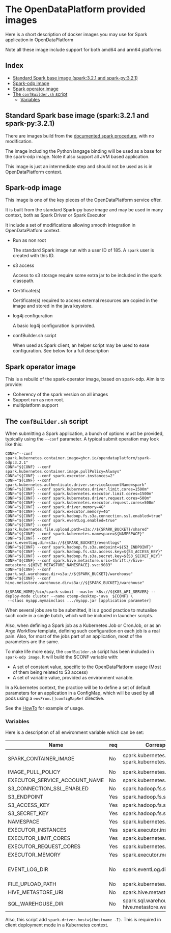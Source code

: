 # The OpenDataPlatform provided images

Here is a short description of docker images you may use for Spark application in OpenDataPlatform

Note all these image include support for both amd64 and arm64 platforms 


<!-- START doctoc generated TOC please keep comment here to allow auto update -->
<!-- DON'T EDIT THIS SECTION, INSTEAD RE-RUN doctoc TO UPDATE -->
## Index

- [Standard Spark base image (spark:3.2.1 and spark-py:3.2.1)](#standard-spark-base-image-spark321-and-spark-py321)
- [Spark-odp image](#spark-odp-image)
- [Spark operator image](#spark-operator-image)
- [The `confBuilder.sh` script](#the-confbuildersh-script)
  - [Variables](#variables)

<!-- END doctoc generated TOC please keep comment here to allow auto update -->


## Standard Spark base image (spark:3.2.1 and spark-py:3.2.1)

There are images build from the [documented spark procedure](https://spark.apache.org/docs/latest/running-on-kubernetes.html#docker-images), with no modification.

The image including the Python langage binding will be used as a base for the spark-odp image. Note it also support all JVM based application.

This image is just an intermediate step and should not be used as is in OpenDataPlatform context.

## Spark-odp image

This image is one of the key pieces of the OpenDataPlatform service offer.

It is built from the standard Spark-py base image and may be used in many context, both as Spark Driver or Spark Executor

It include a set of modifications allowing smooth integration in OpenDataPlatfom context.

- Run as non root

  The standard Spark image run with a user ID of 185. A `spark` user is created with this ID.

- s3 access 

  Access to s3 storage require some extra jar to be included in the spark classpath. 

- Certificate(s)

  Certificate(s) required to access external resources are copied in the image and stored in the java keystore. 
    
- log4j configuration

  A basic log4j configuration is provided.

- confBuilder.sh script

  When used as Spark client, an helper script may be used to ease configuration. See below for a full description

## Spark operator image

This is a rebuild of the spark-operator image, based on spark-odp. Aim is to provide:

- Coherency of the spark version on all images
- Support run as non root.
- multiplatform support

## The `confBuilder.sh` script

When submitting a Spark application, a bunch of options must be provided, typically using the `--conf` parameter. A typical submit operation may look like this: 

```
CONF="--conf spark.kubernetes.container.image=ghcr.io/opendataplatform/spark-odp:3.2.1"
CONF="${CONF} --conf spark.kubernetes.container.image.pullPolicy=Always"
CONF="${CONF} --conf spark.executor.instances=2"
CONF="${CONF} --conf spark.kubernetes.authenticate.driver.serviceAccountName=spark"
CONF="${CONF} --conf spark.kubernetes.driver.limit.cores=1500m"
CONF="${CONF} --conf spark.kubernetes.executor.limit.cores=1500m"
CONF="${CONF} --conf spark.kubernetes.driver.request.cores=500m"
CONF="${CONF} --conf spark.kubernetes.executor.request.cores=500m"
CONF="${CONF} --conf spark.driver.memory=4G"
CONF="${CONF} --conf spark.executor.memory=4G"
CONF="${CONF} --conf spark.hadoop.fs.s3a.connection.ssl.enabled=true"
CONF="${CONF} --conf spark.eventLog.enabled=true"
CONF="${CONF} --conf spark.kubernetes.file.upload.path=s3a://${SPARK_BUCKET}/shared"
CONF="${CONF} --conf spark.kubernetes.namespace=${NAMESPACE}"
CONF="${CONF} --conf spark.eventLog.dir=s3a://${SPARK_BUCKET}/eventlogs"
CONF="${CONF} --conf spark.hadoop.fs.s3a.endpoint=${S3_ENDPOINT}"
CONF="${CONF} --conf spark.hadoop.fs.s3a.access.key=${S3_ACCESS_KEY}"
CONF="${CONF} --conf spark.hadoop.fs.s3a.secret.key=${S3_SECRET_KEY}"
CONF="${CONF} --conf spark.hive.metastore.uris=thrift://hive-metastore.${HIVE_METASTORE_NAMESPACE}.svc:9083"
CONF="${CONF} --conf spark.sql.warehouse.dir=s3a://${SPARK_BUCKET}/warehouse"
CONF="${CONF} --conf hive.metastore.warehouse.dir=s3a://${SPARK_BUCKET}/warehouse"

${SPARK_HOME}/bin/spark-submit --master k8s://${K8S_API_SERVER} --deploy-mode cluster --name ctemp-desktop-java  ${CONF} \
 --class myapp.mymainclass .../myapp.jar [application parameter]
```

When several jobs are to be submitted, it is a good practice to mutualise such code in a single batch, which will be included in launcher scripts.

Also, when defining a Spark job as a Kubernetes Job or CronJob, or as an Argo Workflow template, defining such configuration on each job is a real pain. 
Also, for most of the jobs part of an application, most of the parameters are the same. 

To make life more easy, the `confBuilder.sh` script has been included in `spark-odp image`. It will build the $CONF variable with:

- A set of constant value, specific to the OpenDataPlatform usage (Most of them being related to S3 access)
- A set of variable value, provided as environment variable.

In a Kubernetes context, the practice will be to define a set of default parameters for an application in a ConfigMap, 
which will be used by all pods using a `envFrom.[]configMapRef` directive.

See the [HowTo](./howto.md) for example of usage.

### Variables

Here is a description of all environment variable which can be set:

| Name                          | req | Corresponding Spark configuration value                                                    | Comment                                             |
|-------------------------------|-----|--------------------------------------------------------------------------------------------|-----------------------------------------------------|
| SPARK_CONTAINER_IMAGE         | No  | spark.kubernetes.executor.container.image and<br>spark.kubernetes.executor.container.image | Defaut to `ghcr.io/opendataplatform/spark-odp:3.2.1` |
| IMAGE_PULL_POLICY             | No  | spark.kubernetes.container.image.pullPolicy                                                | Default: `IfNotPresent`                             |
| EXECUTOR_SERVICE_ACCOUNT_NAME | No  | spark.kubernetes.authenticate.executor.serviceAccountName                                  | Default: `spark`                                    |
| S3_CONNECTION_SSL_ENABLED     | No  | spark.hadoop.fs.s3a.connection.ssl.enabled                                                 | Default: `true`                                     |
| S3_ENDPOINT                   | Yes | spark.hadoop.fs.s3a.endpoint                                                               |                                                     |
| S3_ACCESS_KEY                 | Yes | spark.hadoop.fs.s3a.access.key                                                             |                                                     |
| S3_SECRET_KEY                 | Yes | spark.hadoop.fs.s3a.secret.key                                                             |                                                     |
| NAMESPACE                     | Yes | spark.kubernetes.namespace                                                                 |                                                     |
| EXECUTOR_INSTANCES            | Yes | spark.executor.instances                                                                   |                                                     |
| EXECUTOR_LIMIT_CORES          | Yes | spark.kubernetes.executor.limit.cores                                                      |                                                     |
| EXECUTOR_REQUEST_CORES        | Yes | spark.kubernetes.executor.request.cores                                                    |                                                     |
| EXECUTOR_MEMORY               | Yes | spark.executor.memory                                                                      |                                                     |
| EVENT_LOG_DIR                 | No  | spark.eventLog.dir                                                                         | Is set, then `spark.eventLog.enabled=true` is added |
| FILE_UPLOAD_PATH              | No  | spark.kubernetes.file.upload.path                                                          |                                                     |
| HIVE_METASTORE_URI            | No  | spark.hive.metastore.uris                                                                  |                                                     |
| SQL_WAREHOUSE_DIR             | No  | spark.sql.warehouse.dir and<br>hive.metastore.warehouse.dir                                |                                                     |

Also, this script add `spark.driver.host=$(hostname -I)`. This is required in client deployment mode in a Kubernetes context.

